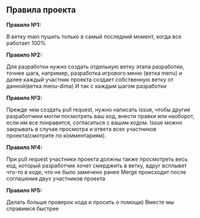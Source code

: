 ## Правила проекта

**Правило №1:**

В ветку main пушить только в самый последний момент, когда все работает 100%

**Правило №2:**

Для разработки нужно создать отдельную ветку этапа разработки, точнее шага, например, разработка игрового меню (ветка menu) и далее каждый участник проекта создает собственную ветку от данной(ветка menu-dima)
И так с каждым шагом разработки

**Правило №3:**

Прежде чем создать pull request, нужно написать issue, чтобы другие разработчики могли посмотреть ваш код, внести правки или наоборот, если им все понравится, согласиться с вашим кодом.
Issue можно закрывать в случае просмотра и ответа всех участников проекта(смотрите по комментариям).

**Правило №4:**

При pull request участники проекта должны также просмотреть весь код, который разработчик хочет смерджить в ветку, вдруг всплывет что-то в коде, что не было замечено ранее
Merge происходит после соглашения двух участников проекта

**Правило №5:**

Делать больше проверок кода и просить о помощи) Вместе мы справимся быстрее

